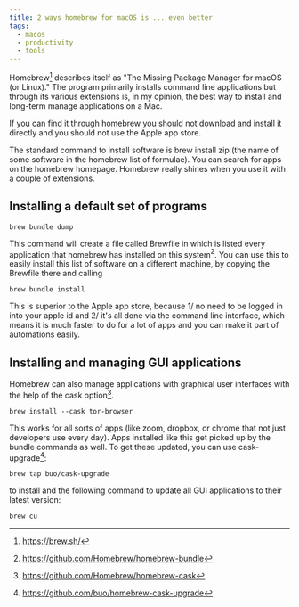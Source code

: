 ```yaml
---
title: 2 ways homebrew for macOS is ... even better
tags:
  - macos
  - productivity
  - tools
---
```


Homebrew[^1] describes itself as "The Missing Package Manager for macOS (or Linux)." The program primarily installs command line applications but through its various extensions is, in my opinion, the best way to install and long-term manage applications on a Mac.
<!--more-->
If you can find it through homebrew you should not download and install it directly and you should not use the Apple app store.

The standard command to install software is brew install zip (the name of some software in the homebrew list of formulae). You can search for apps on the homebrew homepage.
Homebrew really shines when you use it with a couple of extensions.

## Installing a default set of programs

    brew bundle dump

This command will create a file called Brewfile in which is listed every application that homebrew has installed on this system[^2]. You can use this to easily install this list of software on a different machine, by copying the Brewfile there and calling

    brew bundle install

This is superior to the Apple app store, because 1/ no need to be logged in into your apple id and 2/ it's all done via the command line interface, which means it is much faster to do for a lot of apps and you can make it part of automations easily.

## Installing and managing GUI applications

Homebrew can also manage applications with graphical user interfaces with the help of the cask option[^3].

    brew install --cask tor-browser

This works for all sorts of apps (like zoom, dropbox, or chrome that not just developers use every day). Apps installed like this get picked up by the bundle commands as well.
To get these updated, you can use cask-upgrade[^4]:

    brew tap buo/cask-upgrade

to install and the following command to update all GUI applications to their latest version:

    brew cu

[^1]: https://brew.sh/
[^2]: https://github.com/Homebrew/homebrew-bundle
[^3]: https://github.com/Homebrew/homebrew-cask
[^4]: https://github.com/buo/homebrew-cask-upgrade
